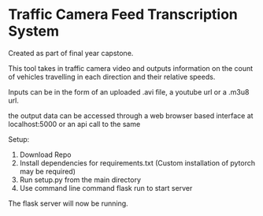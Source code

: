 # Traffic Camera Feed Transcription System
Created as part of final year capstone. 

This tool takes in traffic camera video and outputs information on the count of vehicles travelling in each direction and their relative speeds.

Inputs can be in the form of an uploaded .avi file, a youtube url or a .m3u8 url.

the output data can be accessed through a web browser based interface at localhost:5000 or an api call to the same

Setup:
1. Download Repo
2. Install dependencies for requirements.txt (Custom installation of pytorch may be required)
3. Run setup.py from the main directory
4. Use command line command flask run to start server

The flask server will now be running.
